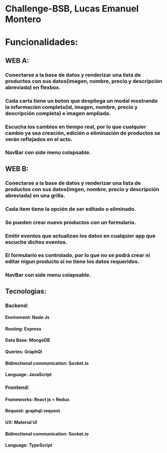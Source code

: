 # Challenge-BSB, Lucas Emanuel Montero

# Funcionalidades:

## WEB A:
### Conectarse a la base de datos y renderizar una lista de productos con sus datos(imagen, nombre, precio y descripción abreviada) en flexbox.
### Cada carta tiene un boton que despliega un modal mostrando la información completa(id, imagen, nombre, precio y descripción completa) e imagen ampliada.
### Escucha los cambios en tiempo real, por lo que cualquier cambio ya sea creación, edición o eliminación de productos se verán reflejados en el acto.
### NavBar con side menu colapsable.

## WEB B:
### Conectarse a la base de datos y renderizar una lista de productos con sus datos(imgen, nombre, precio y descripción abreviada) en una grilla.
### Cada item tiene la opción de ser editado o eliminado.
### Se pueden crear nuevo productos con un formulario.
### Emitir eventos que actualizan los datos en cualquier app que escuche dichos eventos.
### El formulario es controlado, por lo que no se podrá crear ni editar nigun producto si no tiene los datos requeridos.
### NavBar con side menu colapsable.

## Tecnologias:

### Backend:
#### Enviroment: Node Js
#### Routing: Express
#### Data Base: MongoDB
#### Queries: GraphQl
#### Bidirectional communication: Socket.io
#### Language: JavaScript


### Frontend:
#### Frameworks: React js + Redux
#### Request: graphql-request
#### UX: Material UI
#### Bidirectional communication: Socket.io
#### Language: TypeScript


 